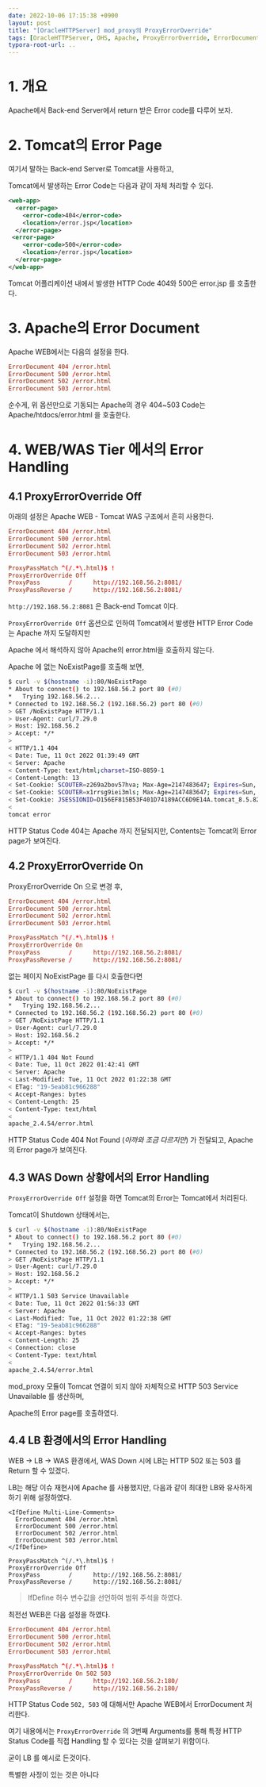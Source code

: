 ```yaml
---
date: 2022-10-06 17:15:38 +0900
layout: post
title: "[OracleHTTPServer] mod_proxy의 ProxyErrorOverride"
tags: [OracleHTTPServer, OHS, Apache, ProxyErrorOverride, ErrorDocument, mod_proxy]
typora-root-url: ..
---
```


# 1. 개요

Apache에서 Back-end Server에서 return 받은 Error code를 다루어 보자.



# 2. Tomcat의 Error Page

여기서 말하는 Back-end Server로 Tomcat을 사용하고,

Tomcat에서 발생하는 Error Code는 다음과 같이 자체 처리할 수 있다.



```xml
<web-app>
  <error-page>
    <error-code>404</error-code>
    <location>/error.jsp</location>
  </error-page>
 <error-page>
    <error-code>500</error-code>
    <location>/error.jsp</location>
  </error-page>
</web-app>
```



Tomcat 어플리케이션 내에서 발생한 HTTP Code 404와 500은 error.jsp 를 호출한다.



# 3. Apache의 Error Document

Apache WEB에서는 다음의 설정을 한다.



```httpd.conf
ErrorDocument 404 /error.html
ErrorDocument 500 /error.html
ErrorDocument 502 /error.html
ErrorDocument 503 /error.html
```

순수게, 위 옵션만으로 기동되는 Apache의 경우 404~503 Code는 Apache/htdocs/error.html 을 호출한다.



# 4. WEB/WAS Tier 에서의 Error Handling

## 4.1 ProxyErrorOverride Off

아래의 설정은 Apache WEB - Tomcat WAS 구조에서 흔히 사용한다.

```httpd.conf
ErrorDocument 404 /error.html
ErrorDocument 500 /error.html
ErrorDocument 502 /error.html
ErrorDocument 503 /error.html

ProxyPassMatch ^(/.*\.html)$ !
ProxyErrorOverride Off
ProxyPass        /      http://192.168.56.2:8081/
ProxyPassReverse /      http://192.168.56.2:8081/
```

`http://192.168.56.2:8081` 은 Back-end Tomcat 이다.

`ProxyErrorOverride Off` 옵션으로 인하여 Tomcat에서 발생한 HTTP Error Code는 Apache 까지 도달하지만

Apache 에서 해석하지 않아 Apache의 error.html을 호출하지 않는다.



Apache 에 없는 NoExistPage를 호출해 보면,

```sh
$ curl -v $(hostname -i):80/NoExistPage
* About to connect() to 192.168.56.2 port 80 (#0)
*   Trying 192.168.56.2...
* Connected to 192.168.56.2 (192.168.56.2) port 80 (#0)
> GET /NoExistPage HTTP/1.1
> User-Agent: curl/7.29.0
> Host: 192.168.56.2
> Accept: */*
>
< HTTP/1.1 404
< Date: Tue, 11 Oct 2022 01:39:49 GMT
< Server: Apache
< Content-Type: text/html;charset=ISO-8859-1
< Content-Length: 13
< Set-Cookie: SCOUTER=z269a2bov57hva; Max-Age=2147483647; Expires=Sun, 29-Oct-2090 04:53:56 GMT; Path=/
< Set-Cookie: SCOUTER=x1rrsg9iei3mls; Max-Age=2147483647; Expires=Sun, 29-Oct-2090 04:53:56 GMT; Path=/
< Set-Cookie: JSESSIONID=D156EF815B53F401D74189ACC6D9E14A.tomcat_8.5.82; Path=/; HttpOnly
<
tomcat error
```

HTTP Status Code 404는 Apache 까지 전달되지만, Contents는 Tomcat의 Error page가 보여진다.



## 4.2 ProxyErrorOverride On

ProxyErrorOverride On 으로 변경 후,

```httpd.conf
ErrorDocument 404 /error.html
ErrorDocument 500 /error.html
ErrorDocument 502 /error.html
ErrorDocument 503 /error.html

ProxyPassMatch ^(/.*\.html)$ !
ProxyErrorOverride On
ProxyPass        /      http://192.168.56.2:8081/
ProxyPassReverse /      http://192.168.56.2:8081/
```



없는 페이지 NoExistPage 를 다시 호출한다면

```sh
$ curl -v $(hostname -i):80/NoExistPage
* About to connect() to 192.168.56.2 port 80 (#0)
*   Trying 192.168.56.2...
* Connected to 192.168.56.2 (192.168.56.2) port 80 (#0)
> GET /NoExistPage HTTP/1.1
> User-Agent: curl/7.29.0
> Host: 192.168.56.2
> Accept: */*
>
< HTTP/1.1 404 Not Found
< Date: Tue, 11 Oct 2022 01:42:41 GMT
< Server: Apache
< Last-Modified: Tue, 11 Oct 2022 01:22:38 GMT
< ETag: "19-5eab81c966288"
< Accept-Ranges: bytes
< Content-Length: 25
< Content-Type: text/html
<
apache_2.4.54/error.html
```

HTTP Status Code 404 Not Found (_아까와 조금 다르지만_) 가 전달되고, Apache의 Error page가 보여진다.



## 4.3 WAS Down 상황에서의 Error Handling

`ProxyErrorOverride Off` 설정을 하면 Tomcat의 Error는 Tomcat에서 처리된다.

Tomcat이 Shutdown 상태에서는,

```sh
$ curl -v $(hostname -i):80/NoExistPage
* About to connect() to 192.168.56.2 port 80 (#0)
*   Trying 192.168.56.2...
* Connected to 192.168.56.2 (192.168.56.2) port 80 (#0)
> GET /NoExistPage HTTP/1.1
> User-Agent: curl/7.29.0
> Host: 192.168.56.2
> Accept: */*
>
< HTTP/1.1 503 Service Unavailable
< Date: Tue, 11 Oct 2022 01:56:33 GMT
< Server: Apache
< Last-Modified: Tue, 11 Oct 2022 01:22:38 GMT
< ETag: "19-5eab81c966288"
< Accept-Ranges: bytes
< Content-Length: 25
< Connection: close
< Content-Type: text/html
<
apache_2.4.54/error.html
```



mod_proxy 모듈이 Tomcat 연결이 되지 않아 자체적으로 HTTP 503 Service Unavailable 를 생산하며,

Apache의 Error page를 호출하였다.



## 4.4 LB 환경에서의 Error Handling

WEB &rarr; LB &rarr; WAS 환경에서, WAS Down 시에 LB는 HTTP 502 또는 503 를 Return 할 수 있겠다.



LB는 해당 이슈 재현시에 Apache 를 사용했지만, 다음과 같이 최대한 LB와 유사하게 하기 위해 설정하였다.

 ```LB
 <IfDefine Multi-Line-Comments>
   ErrorDocument 404 /error.html
   ErrorDocument 500 /error.html
   ErrorDocument 502 /error.html
   ErrorDocument 503 /error.html
 </IfDefine>
 
 ProxyPassMatch ^(/.*\.html)$ !
 ProxyErrorOverride Off
 ProxyPass        /      http://192.168.56.2:8081/
 ProxyPassReverse /      http://192.168.56.2:8081/
 ```

> IfDefine 허수 변수값을 선언하여 범위 주석을 하였다.



최전선 WEB은 다음 설정을 하였다.

```httpd.conf
ErrorDocument 404 /error.html
ErrorDocument 500 /error.html
ErrorDocument 502 /error.html
ErrorDocument 503 /error.html

ProxyPassMatch ^(/.*\.html)$ !
ProxyErrorOverride On 502 503
ProxyPass        /      http://192.168.56.2:180/
ProxyPassReverse /      http://192.168.56.2:180/
```

HTTP Status Code `502, 503` 에 대해서만 Apache WEB에서 ErrorDocument 처리한다.



여기 내용에서는 `ProxyErrorOverride` 의 3번째 Arguments를 통해 특정 HTTP Status Code를 직접 Handling 할 수 있다는 것을 살펴보기 위함이다.

굳이 LB 를 예시로 든것이다.

특별한 사정이 있는 것은 아니다

